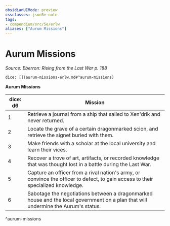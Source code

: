 ```yaml
---
obsidianUIMode: preview
cssclasses: json5e-note
tags:
- compendium/src/5e/erlw
aliases: ["Aurum Missions"]
---
```

# Aurum Missions
*Source: Eberron: Rising from the Last War p. 188* 

`dice: [](aurum-missions-erlw.md#^aurum-missions)`

**Aurum Missions**

| dice: d6 | Mission |
|----------|---------|
| 1 | Retrieve a journal from a ship that sailed to Xen'drik and never returned. |
| 2 | Locate the grave of a certain dragonmarked scion, and retrieve the signet buried with them. |
| 3 | Make friends with a scholar at the local university and learn their vices. |
| 4 | Recover a trove of art, artifacts, or recorded knowledge that was thought lost in a battle during the Last War. |
| 5 | Capture an officer from a rival nation's army, or convince the officer to defect, to gain access to their specialized knowledge. |
| 6 | Sabotage the negotiations between a dragonmarked house and the local government on a plan that will undermine the Aurum's status. |
^aurum-missions